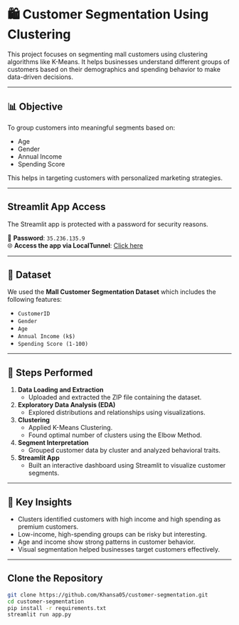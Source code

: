 # 🛍️ Customer Segmentation Using Clustering
This project focuses on segmenting mall customers using clustering algorithms like K-Means. It helps businesses understand different groups of customers based on their demographics and spending behavior to make data-driven decisions.

---

## 📊 Objective
To group customers into meaningful segments based on:
- Age
- Gender
- Annual Income
- Spending Score

This helps in targeting customers with personalized marketing strategies.

---
## Streamlit App Access
The Streamlit app is protected with a password for security reasons.

🔑 **Password**: `35.236.135.9`  
🌐 **Access the app via LocalTunnel**: [Click here](https://six-wings-repeat.loca.lt/)

---

## 📁 Dataset
We used the **Mall Customer Segmentation Dataset** which includes the following features:
- `CustomerID`
- `Gender`
- `Age`
- `Annual Income (k$)`
- `Spending Score (1-100)`
---

## 🧪 Steps Performed
1. **Data Loading and Extraction**
   - Uploaded and extracted the ZIP file containing the dataset.
2. **Exploratory Data Analysis (EDA)**
   - Explored distributions and relationships using visualizations.
3. **Clustering**
   - Applied K-Means Clustering.
   - Found optimal number of clusters using the Elbow Method.
4. **Segment Interpretation**
   - Grouped customer data by cluster and analyzed behavioral traits.
5. **Streamlit App**
   - Built an interactive dashboard using Streamlit to visualize customer segments.
---

## 🧠 Key Insights
- Clusters identified customers with high income and high spending as premium customers.
- Low-income, high-spending groups can be risky but interesting.
- Age and income show strong patterns in customer behavior.
- Visual segmentation helped businesses target customers effectively.
---

## Clone the Repository
```bash
git clone https://github.com/Khansa05/customer-segmentation.git
cd customer-segmentation
pip install -r requirements.txt
streamlit run app.py
